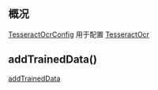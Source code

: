 ## 概况

[TesseractOcrConfig](/API/Ocr/TesseractOcrConfig/README.md)
用于配置 [TesseractOcr](/API/Ocr/TesseractOcr/README.md)

## addTrainedData()

[addTrainedData](addTrainedData.md ":include")
